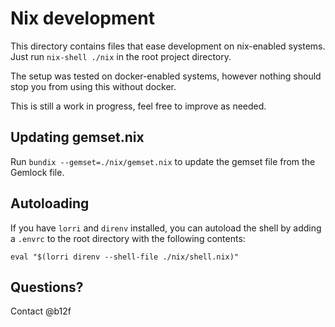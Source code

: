 # Nix development

This directory contains files that ease development on nix-enabled systems. Just run `nix-shell ./nix` in the root project directory.

The setup was tested on docker-enabled systems, however nothing should stop you from using this without docker.

This is still a work in progress, feel free to improve as needed.

## Updating gemset.nix

Run `bundix --gemset=./nix/gemset.nix` to update the gemset file from the Gemlock file.

## Autoloading

If you have `lorri` and `direnv` installed, you can autoload the shell by adding a `.envrc` to the root directory with
the following contents: 

```
eval "$(lorri direnv --shell-file ./nix/shell.nix)"
```

## Questions?

Contact @b12f
